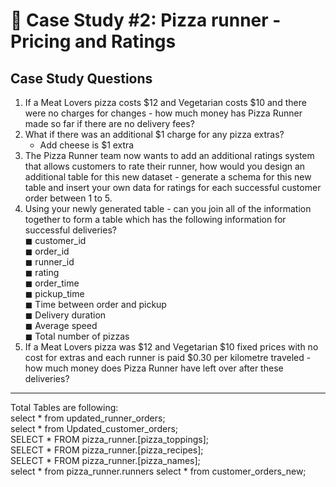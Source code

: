 # :pizza: Case Study #2: Pizza runner - Pricing and Ratings

## Case Study Questions
1. If a Meat Lovers pizza costs $12 and Vegetarian costs $10 and there were no charges for changes - how much money has Pizza Runner made so far if there are no delivery fees?             
2. What if there was an additional $1 charge for any pizza extras?                        
     - Add cheese is $1 extra          
3. The Pizza Runner team now wants to add an additional ratings system that allows customers to rate their runner, how would you design an additional table for this new dataset - generate a schema for this new table and insert your own data for ratings for each successful customer order between 1 to 5.         
4. Using your newly generated table - can you join all of the information together to form a table which has the following information for successful deliveries?  
◼ customer_id    
◼ order_id     
◼ runner_id       
◼ rating      
◼ order_time         
◼ pickup_time             
◼ Time between order and pickup            
◼ Delivery duration            
◼ Average speed        
◼ Total number of pizzas     
5. If a Meat Lovers pizza was $12 and Vegetarian $10 fixed prices with no cost for extras and each runner is paid $0.30 per kilometre traveled - how much money does Pizza Runner have left over after these deliveries?    
***
Total Tables are following:        
  	select * from updated_runner_orders;    
	select * from Updated_customer_orders;    
  	SELECT * FROM pizza_runner.[pizza_toppings];    
  	SELECT * FROM pizza_runner.[pizza_recipes];   
  	SELECT * FROM pizza_runner.[pizza_names];   
  	select * from pizza_runner.runners
	select * from customer_orders_new;   

 
